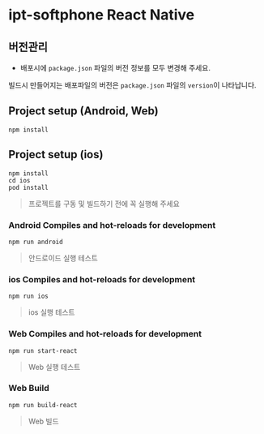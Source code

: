 # ipt-softphone React Native

## 버전관리
- 배포시에 `package.json` 파일의 버전 정보를 모두 변경해 주세요.

빌드시 만들어지는 배포파일의 버전은 `package.json` 파일의 `version`이 나타납니다.

## Project setup (Android, Web)
```
npm install
```
## Project setup (ios)
```
npm install
cd ios
pod install
```
> 프로젝트를 구동 및 빌드하기 전에 꼭 실행해 주세요

### Android Compiles and hot-reloads for development
```
npm run android
```
> 안드로이드 실행 테스트

### ios Compiles and hot-reloads for development
```
npm run ios
```
> ios 실행 테스트

### Web Compiles and hot-reloads for development
```
npm run start-react
```
> Web 실행 테스트

### Web Build
```
npm run build-react
```
> Web 빌드
